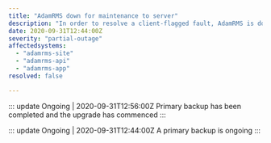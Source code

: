 ```yaml
---
title: "AdamRMS down for maintenance to server"
description: "In order to resolve a client-flagged fault, AdamRMS is down for a server upgrade"
date: 2020-09-31T12:44:00Z
severity: "partial-outage"
affectedsystems:
  - "adamrms-site"
  - "adamrms-api"
  - "adamrms-app"
resolved: false

---
```


<!--- language code: en -->

::: update Ongoing | 2020-09-31T12:56:00Z
Primary backup has been completed and the upgrade has commenced
:::


::: update Ongoing | 2020-09-31T12:44:00Z
A primary backup is ongoing 
:::
